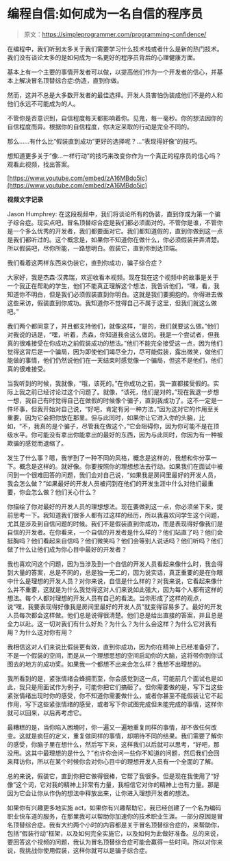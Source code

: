 # 编程自信:如何成为一名自信的程序员

> 原文：<https://simpleprogrammer.com/programming-confidence/>

在编程中，我们听到太多关于我们需要学习什么技术栈或者什么是新的热门技术。我们没有谈论太多的是如何成为一名更好的程序员背后的心理健康方面。

基本上有一个主要的事情开发者可以做，以提高他们作为一个开发者的信心，并基本上解决冒名顶替综合症:伪造，直到你做。

然而，这并不总是大多数开发者的最佳选择。开发人员害怕伪装成他们不是的人和他们永远不可能成为的人。

不管你是否意识到，自信程度每天都影响着你。见鬼，每一毫秒。你的想法因你的自信程度而异。根据你的自信程度，你决定采取的行动是完全不同的。

那么……有什么比“假装直到成功”更好的选择呢？…“表现得好像”的技巧。

想知道更多关于“像…一样行动”的技巧来改变你作为一个真正的程序员的信心吗？观看此视频，找出答案。

[https://www.youtube.com/embed/zA16MBdo5ic](https://www.youtube.com/embed/zA16MBdo5ic)

**视频文字记录**

Jason Humphrey: 在这段视频中，我们将谈论所有的伪装，直到你成为第一个骗子综合症。现实点吧，冒名顶替综合症是我们都必须面对的。不管你是谁，不管你是一个多么优秀的开发者，我们都要面对它。我们都知道假的，直到你做到这一点是我们都听过的。这个概念是，如果你不知道你在做什么，你必须假装并弄清楚。所以假装吧，尽你所能，一路想明白。假装它，直到你到达顶端。

我们看着这两样东西来伪装它，直到你成功，骗子综合症？

大家好，我是杰森·汉弗瑞，欢迎收看本视频。现在我在这个视频中的故事是关于一个我正在帮助的学生，他们不能真正理解这个想法，我告诉他们，“嘿，看，我知道你不明白，但是我们必须假装直到你明白。这就是我们要拥抱的。你得进去做这些采访，假装直到你成功。我知道你不觉得自己不属于这里，但我们就这么做吧。”

我们两个都同意了，并且都支持他们，就像这样，“是的，我们就要这么做。”他们对我说的话是，“嘿，听着，杰森，你知道我会这么做的。我是一个尝试者，但我真的很难接受在你成功之前假装成功的想法。”他们不能完全接受这一点，因为他们觉得这背后是一个骗局，因为即使他们竭尽全力，尽可能假装，露出微笑，做他们能做的事情，他们仍然说他们在一天结束时感觉像一个骗局，但这不是他们，他们真的很难接受。

当我听到的时候，我就像，“哦，该死的。”在你成功之前，我一直都接受假的。实际上我之前已经讨论过这个问题了。就像，“该死，他们是对的。”现在我退一步想一想，我自己有时觉得自己在做假的时候像个骗子，直到我成功了。这不一定是一件坏事，但我开始对自己说，“好吧，肯定有另一种方法，”因为这对它的作用至关重要，因为它会把你放在那里。但与此同时，如果你让它进入你的头脑，比如，“不，我真的是个骗子，尽管我在做这个，”它会阻碍你，因为你可能不是在顶级水平。你可能没有拿出你能拿出的最好的东西，因为与此同时，你因为有一种被欺骗的感觉而退缩了。

发生了什么事？嗯，我学到了一种不同的风格，概念是这样的，我想和你分享一下。概念是这样的。就好像。你要按照你的理想想法去行动。如果我们在面试中被问到一个很难回答的问题，我们会对自己说，“如果我是房间里最好的开发人员，我会怎么做？”如果最好的开发人员被问到在他们的开发生涯中什么对他们最重要，你会怎么做？他们关心什么？

你描绘了你对最好的开发人员的理想想法。现在要做到这一点，你必须坐下来，提前思考一下。我知道我们很多人都有过这样的经历，所以我喜欢问学生这个问题，尤其是涉及到自信问题的时候。我们不是假装直到你成功，而是表现得好像我们是自信的开发者。在你看来，一个自信的开发者是什么样的？他们站直了吗？他们会挺胸吗？他们看起来自信吗？他们微笑吗？他们会等别人说话吗？他们听吗？他们做了什么让他们成为你心目中最好的开发者？

我也喜欢问这个问题，因为当涉及到一个自信的开发人员看起来像什么时，我会得到大量的答案，总是不同的，总是独一无二的，因为说实话，真正重要的是在你眼中什么是理想的开发人员？对你来说，自信是什么样的？对我来说，它看起来像什么并不重要，这就是为什么我觉得这对人们来说如此强大，因为每个人都有这样的想法。每个人都对理想的开发人员有自己的看法。当你形成了这样的观点，说“嘿，我要表现得好像我是房间里最好的开发人员”就变得容易多了。最好的开发人员每次都会这样做。他们总是说得很清楚。他们总是给出直接的答案，并且总是全力以赴。这一切对我们有什么好处？为什么？为什么会这样？为什么它对我有用？为什么这对你有用？

我相信这对人们来说比假装更有效，直到你成功，因为你在精神上已经准备好了。不是一个假装的空间，而是从一个理想思想的空间启动你的大脑，这将带你到你试图去的地方的成功奖。如果我一个都想不出来会怎么样？我想不出理想的。

我所看到的是，紧张情绪会蜂拥而至，你会感觉到这一点，可能前几个面试也是如此，我只是用面试作为例子，可能你把它们搞砸了。但你需要做的是，写下当这些紧张情绪出现时你的感受，你不知道你需要做什么，或者你甚至不能假装让它不起作用，写下这些紧张情绪的感受，或者写下你试图完成但未能完成的事情，这样你就可以回来，以后再考虑它。

最糟糕的是，当你陷入困境时，你一遍又一遍地重复同样的事情，却不做任何改变。这就是疯狂的定义，重复做同样的事情，却期待不同的结果。我们需要了解你的感受，你脑子里在想什么，然后写下来，这样我们以后就可以思考，“好吧，那没用。这其中最理想的是什么？”也许你会问一些你不知道的问题，然后我们会回来拜访你，所以在某个时候你会对你心目中的理想开发人员有一个全面的了解。

总的来说，假装它，直到你把它做得很棒，它帮了我很多。但是现在我使用了“好像”这个词，它对我的精神上非常有力量，我相信它对你的精神上也有力量。那是因为它会让你从作伪的想法中释放出来，让你进入理想开发者的想法。

如果你有兴趣更多地实施 act，如果你有兴趣帮助它，我已经创建了一个名为编码职业快车道的服务，在那里我可以帮助你加速你的技术职业生涯。一部分原因是冒名顶替综合症。我有大约两个小时的内容都是关于冒名顶替综合症的，来帮助你，包括“假装行动”框架，以及如何完全实施它，以及如何为此做好准备。总的来说，要回答这个视频的问题，我认为冒名顶替综合症可能会赢得一些时间。所以对你来说，我挑战你使用假装，这样你就可以是骗子综合症。